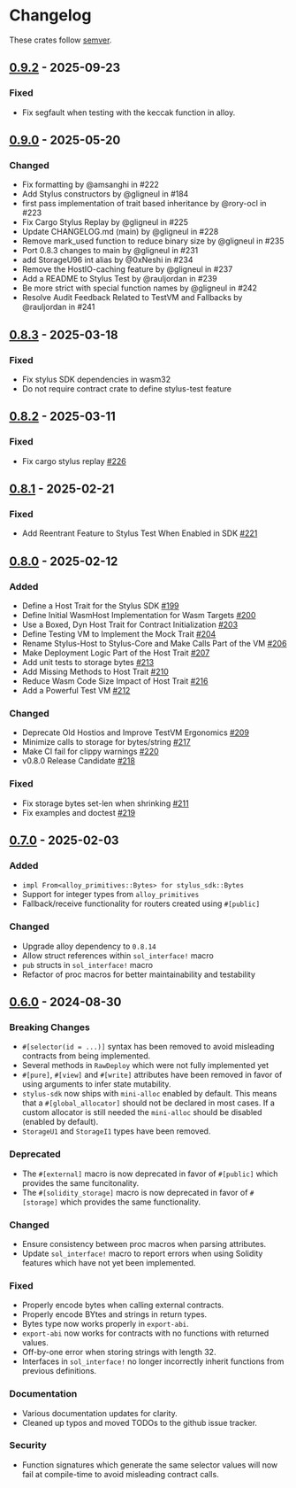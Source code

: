 # Changelog

These crates follow [semver](https://semver.org).

## [0.9.2](https://github.com/OffchainLabs/stylus-sdk-rs/releases/tag/v0.9.2) - 2025-09-23

### Fixed

- Fix segfault when testing with the keccak function in alloy.

## [0.9.0](https://github.com/OffchainLabs/stylus-sdk-rs/releases/tag/v0.9.0) - 2025-05-20

### Changed

- Fix formatting by @amsanghi in #222
- Add Stylus constructors by @gligneul in #184
- first pass implementation of trait based inheritance by @rory-ocl in #223
- Fix Cargo Stylus Replay by @gligneul in #225
- Update CHANGELOG.md (main) by @gligneul in #228
- Remove mark_used function to reduce binary size by @gligneul in #235
- Port 0.8.3 changes to main by @gligneul in #231
- add StorageU96 int alias by @0xNeshi in #234
- Remove the HostIO-caching feature by @gligneul in #237
- Add a README to Stylus Test by @rauljordan in #239
- Be more strict with special function names by @gligneul in #242
- Resolve Audit Feedback Related to TestVM and Fallbacks by @rauljordan in #241

## [0.8.3](https://github.com/OffchainLabs/stylus-sdk-rs/releases/tag/v0.8.3) - 2025-03-18

### Fixed

- Fix stylus SDK dependencies in wasm32
- Do not require contract crate to define stylus-test feature

## [0.8.2](https://github.com/OffchainLabs/stylus-sdk-rs/releases/tag/v0.8.2) - 2025-03-11

### Fixed

- Fix cargo stylus replay [#226](https://github.com/OffchainLabs/stylus-sdk-rs/pull/226)

## [0.8.1](https://github.com/OffchainLabs/stylus-sdk-rs/releases/tag/v0.8.1) - 2025-02-21

### Fixed

- Add Reentrant Feature to Stylus Test When Enabled in SDK [#221](https://github.com/OffchainLabs/stylus-sdk-rs/pull/221)

## [0.8.0](https://github.com/OffchainLabs/stylus-sdk-rs/releases/tag/v0.8.0) - 2025-02-12

### Added

- Define a Host Trait for the Stylus SDK [#199](https://github.com/OffchainLabs/stylus-sdk-rs/pull/199)
- Define Initial WasmHost Implementation for Wasm Targets [#200](https://github.com/OffchainLabs/stylus-sdk-rs/pull/200)
- Use a Boxed, Dyn Host Trait for Contract Initialization [#203](https://github.com/OffchainLabs/stylus-sdk-rs/pull/203)
- Define Testing VM to Implement the Mock Trait [#204](https://github.com/OffchainLabs/stylus-sdk-rs/pull/204)
- Rename Stylus-Host to Stylus-Core and Make Calls Part of the VM [#206](https://github.com/OffchainLabs/stylus-sdk-rs/pull/206)
- Make Deployment Logic Part of the Host Trait [#207](https://github.com/OffchainLabs/stylus-sdk-rs/pull/207)
- Add unit tests to storage bytes [#213](https://github.com/OffchainLabs/stylus-sdk-rs/pull/213)
- Add Missing Methods to Host Trait [#210](https://github.com/OffchainLabs/stylus-sdk-rs/pull/210)
- Reduce Wasm Code Size Impact of Host Trait [#216](https://github.com/OffchainLabs/stylus-sdk-rs/pull/216)
- Add a Powerful Test VM [#212](https://github.com/OffchainLabs/stylus-sdk-rs/pull/212)

### Changed

- Deprecate Old Hostios and Improve TestVM Ergonomics [#209](https://github.com/OffchainLabs/stylus-sdk-rs/pull/209)
- Minimize calls to storage for bytes/string [#217](https://github.com/OffchainLabs/stylus-sdk-rs/pull/217)
- Make CI fail for clippy warnings [#220](https://github.com/OffchainLabs/stylus-sdk-rs/pull/220)
- v0.8.0 Release Candidate [#218](https://github.com/OffchainLabs/stylus-sdk-rs/pull/218)

### Fixed

- Fix storage bytes set-len when shrinking [#211](https://github.com/OffchainLabs/stylus-sdk-rs/pull/211)
- Fix examples and doctest [#219](https://github.com/OffchainLabs/stylus-sdk-rs/pull/219)

## [0.7.0](https://github.com/OffchainLabs/stylus-sdk-rs/releases/tag/v0.7.0) - 2025-02-03

### Added

- `impl From<alloy_primitives::Bytes> for stylus_sdk::Bytes`
- Support for integer types from `alloy_primitives`
- Fallback/receive functionality for routers created using `#[public]`

### Changed

- Upgrade alloy dependency to `0.8.14`
- Allow struct references within `sol_interface!` macro
- `pub` structs in `sol_interface!` macro
- Refactor of proc macros for better maintainability and testability


## [0.6.0](https://github.com/OffchainLabs/stylus-sdk-rs/releases/tag/v0.6.0) - 2024-08-30

### Breaking Changes

- `#[selector(id = ...)]` syntax has been removed to avoid misleading contracts
  from being implemented.
- Several methods in `RawDeploy` which were not fully implemented yet
- `#[pure]`, `#[view]` and `#[write]` attributes have been removed in favor of
  using arguments to infer state mutability.
- `stylus-sdk` now ships with `mini-alloc` enabled by default. This means that
  a `#[global_allocator]` should not be declared in most cases. If a custom
  allocator is still needed the `mini-alloc` should be disabled (enabled by
  default).
- `StorageU1` and `StorageI1` types have been removed.

### Deprecated

- The `#[external]` macro is now deprecated in favor of `#[public]` which
  provides the same funcitonality.
- The `#[solidity_storage]` macro is now deprecated in favor of `#[storage]`
  which provides the same functionality.

### Changed

- Ensure consistency between proc macros when parsing attributes.
- Update `sol_interface!` macro to report errors when using Solidity features
  which have not yet been implemented.

### Fixed

- Properly encode bytes when calling external contracts.
- Properly encode BYtes and strings in return types.
- Bytes type now works properly in `export-abi`.
- `export-abi` now works for contracts with no functions with returned values.
- Off-by-one error when storing strings with length 32.
- Interfaces in `sol_interface!` no longer incorrectly inherit functions from
  previous definitions.

### Documentation

- Various documentation updates for clarity.
- Cleaned up typos and moved TODOs to the github issue tracker.

### Security

- Function signatures which generate the same selector values will now fail
  at compile-time to avoid misleading contract calls.
